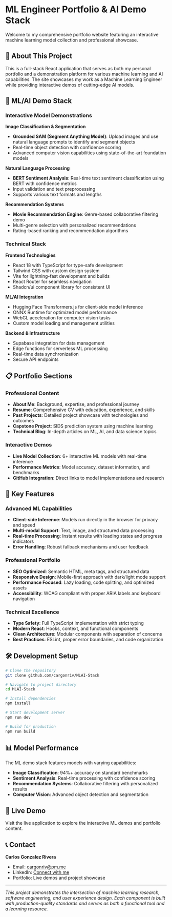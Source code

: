 # ML Engineer Portfolio & AI Demo Stack

Welcome to my comprehensive portfolio website featuring an interactive machine learning model collection and professional showcase.

## 🎯 About This Project

This is a full-stack React application that serves as both my personal portfolio and a demonstration platform for various machine learning and AI capabilities. The site showcases my work as a Machine Learning Engineer while providing interactive demos of cutting-edge AI models.

## 🤖 ML/AI Demo Stack

### Interactive Model Demonstrations

**Image Classification & Segmentation**
- **Grounded SAM (Segment Anything Model)**: Upload images and use natural language prompts to identify and segment objects
- Real-time object detection with confidence scoring
- Advanced computer vision capabilities using state-of-the-art foundation models

**Natural Language Processing**
- **BERT Sentiment Analysis**: Real-time text sentiment classification using BERT with confidence metrics
- Input validation and text preprocessing
- Supports various text formats and lengths

**Recommendation Systems**
- **Movie Recommendation Engine**: Genre-based collaborative filtering demo
- Multi-genre selection with personalized recommendations
- Rating-based ranking and recommendation algorithms

### Technical Stack

**Frontend Technologies**
- React 18 with TypeScript for type-safe development
- Tailwind CSS with custom design system
- Vite for lightning-fast development and builds
- React Router for seamless navigation
- Shadcn/ui component library for consistent UI

**ML/AI Integration**
- Hugging Face Transformers.js for client-side model inference
- ONNX Runtime for optimized model performance
- WebGL acceleration for computer vision tasks
- Custom model loading and management utilities

**Backend & Infrastructure**
- Supabase integration for data management
- Edge functions for serverless ML processing
- Real-time data synchronization
- Secure API endpoints

## 📋 Portfolio Sections

### Professional Content
- **About Me**: Background, expertise, and professional journey
- **Resume**: Comprehensive CV with education, experience, and skills
- **Past Projects**: Detailed project showcase with technologies and outcomes
- **Capstone Project**: SIDS prediction system using machine learning
- **Technical Blog**: In-depth articles on ML, AI, and data science topics

### Interactive Demos
- **Live Model Collection**: 6+ interactive ML models with real-time inference
- **Performance Metrics**: Model accuracy, dataset information, and benchmarks
- **GitHub Integration**: Direct links to model implementations and research

## 🚀 Key Features

### Advanced ML Capabilities
- **Client-side Inference**: Models run directly in the browser for privacy and speed
- **Multi-modal Support**: Text, image, and structured data processing
- **Real-time Processing**: Instant results with loading states and progress indicators
- **Error Handling**: Robust fallback mechanisms and user feedback

### Professional Portfolio
- **SEO Optimized**: Semantic HTML, meta tags, and structured data
- **Responsive Design**: Mobile-first approach with dark/light mode support
- **Performance Focused**: Lazy loading, code splitting, and optimized assets
- **Accessibility**: WCAG compliant with proper ARIA labels and keyboard navigation

### Technical Excellence
- **Type Safety**: Full TypeScript implementation with strict typing
- **Modern React**: Hooks, context, and functional components
- **Clean Architecture**: Modular components with separation of concerns
- **Best Practices**: ESLint, proper error boundaries, and code organization

## 🛠️ Development Setup

```bash
# Clone the repository
git clone github.com/cargonriv/MLAI-Stack

# Navigate to project directory
cd MLAI-Stack

# Install dependencies
npm install

# Start development server
npm run dev

# Build for production
npm run build
```

## 📊 Model Performance

The ML demo stack features models with varying capabilities:
- **Image Classification**: 94%+ accuracy on standard benchmarks
- **Sentiment Analysis**: Real-time processing with confidence scoring
- **Recommendation Systems**: Collaborative filtering with personalized results
- **Computer Vision**: Advanced object detection and segmentation

## 🔗 Live Demo

Visit the live application to explore the interactive ML demos and portfolio content.

## 📞 Contact

**Carlos Gonzalez Rivera**
- Email: cargonriv@pm.me
- LinkedIn: [Connect with me](https://linkedin.com/in/carlosriver)
- Portfolio: Live demos and project showcase

---

*This project demonstrates the intersection of machine learning research, software engineering, and user experience design. Each component is built with production-quality standards and serves as both a functional tool and a learning resource.*

